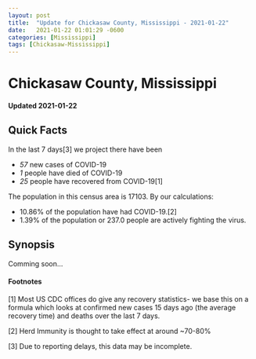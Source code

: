 ```yaml
---
layout: post
title:  "Update for Chickasaw County, Mississippi - 2021-01-22"
date:   2021-01-22 01:01:29 -0600
categories: [Mississippi]
tags: [Chickasaw-Mississippi]
---
```


# Chickasaw County, Mississippi
#### Updated 2021-01-22

## Quick Facts

In the last 7 days[3] we project there have been
- *57* new cases of COVID-19
- *1* people have died of COVID-19
- *25* people have recovered from COVID-19[1]

The population in this census area is 17103. By our calculations:
- 10.86% of the population have had COVID-19.[2]
- 1.39% of the population or 237.0 people are actively fighting the virus.

## Synopsis

Comming soon...


#### Footnotes

[1] Most US CDC offices do give any recovery statistics- we base this on a formula which looks at confirmed new cases
15 days ago (the average recovery time) and deaths over the last 7 days.

[2] Herd Immunity is thought to take effect at around ~70-80%

[3] Due to reporting delays, this data may be incomplete.
 
    